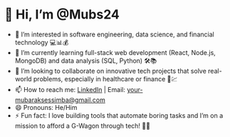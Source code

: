 # 👋 Hi, I’m @Mubs24

- 👀 I’m interested in software engineering, data science, and financial technology 💻📊💰  
- 🌱 I’m currently learning full-stack web development (React, Node.js, MongoDB) and data analysis (SQL, Python) 🛠️📚  
- 💞️ I’m looking to collaborate on innovative tech projects that solve real-world problems, especially in healthcare or finance 🏥💹  
- 📫 How to reach me: [LinkedIn]([https://linkedin.com/in/your-link-here](https://www.linkedin.com/in/mubarak-sessimba-43b139248/?utm_source=share&utm_campaign=share_via&utm_content=profile&utm_medium=ios_app)) |
      Email: your-mubaraksessimba@gmail.com  
- 😄 Pronouns: He/Him  
- ⚡ Fun fact: I love building tools that automate boring tasks and I’m on a mission to afford a G-Wagon through tech! 🚙💡  

<!---
Mubs24/Mubs24 is a ✨ special ✨ repository because its `README.md` (this file) appears on your GitHub profile.
You can click the Preview link to take a look at your changes.
--->
